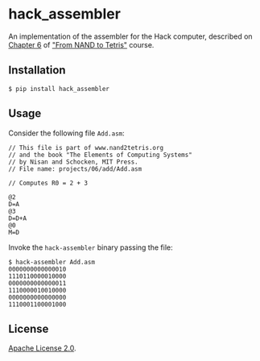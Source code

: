 # hack_assembler

An implementation of the assembler for the Hack computer, described on
[Chapter 6][0] of ["From NAND to Tetris"][1] course.

## Installation

    $ pip install hack_assembler

## Usage

Consider the following file `Add.asm`:

    // This file is part of www.nand2tetris.org
    // and the book "The Elements of Computing Systems"
    // by Nisan and Schocken, MIT Press.
    // File name: projects/06/add/Add.asm
    
    // Computes R0 = 2 + 3
    
    @2
    D=A
    @3
    D=D+A
    @0
    M=D

Invoke the `hack-assembler` binary passing the file:

    $ hack-assembler Add.asm
    0000000000000010
    1110110000010000
    0000000000000011
    1110000010010000
    0000000000000000
    1110001100001000

## License

[Apache License 2.0][2].

[0]: http://nand2tetris.org/06.php
[1]: http://nand2tetris.org
[2]: https://github.com/thiagoalessio/hack_assembler/blob/master/LICENSE
